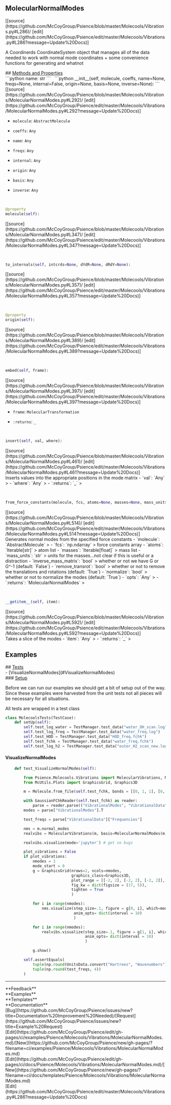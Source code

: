 ## <a id="Psience.Molecools.Vibrations.MolecularNormalModes">MolecularNormalModes</a> 

<div class="docs-source-link" markdown="1">
[[source](https://github.com/McCoyGroup/Psience/blob/master/Molecools/Vibrations.py#L286)/
[edit](https://github.com/McCoyGroup/Psience/edit/master/Molecools/Vibrations.py#L286?message=Update%20Docs)]
</div>

A Coordinerds CoordinateSystem object that manages all of the data needed to
work with normal mode coordinates + some convenience functions for generating and whatnot







<div class="collapsible-section">
 <div class="collapsible-section collapsible-section-header" markdown="1">
## <a class="collapse-link" data-toggle="collapse" href="#methods" markdown="1"> Methods and Properties</a> <a class="float-right" data-toggle="collapse" href="#methods"><i class="fa fa-chevron-down"></i></a>
 </div>
 <div class="collapsible-section collapsible-section-body collapse show" id="methods" markdown="1">
 ```python
name: str
```
<a id="Psience.Molecools.Vibrations.MolecularNormalModes.__init__" class="docs-object-method">&nbsp;</a> 
```python
__init__(self, molecule, coeffs, name=None, freqs=None, internal=False, origin=None, basis=None, inverse=None): 
```
<div class="docs-source-link" markdown="1">
[[source](https://github.com/McCoyGroup/Psience/blob/master/Molecools/Vibrations/MolecularNormalModes.py#L292)/
[edit](https://github.com/McCoyGroup/Psience/edit/master/Molecools/Vibrations/MolecularNormalModes.py#L292?message=Update%20Docs)]
</div>

  - `molecule`: `AbstractMolecule`
    > 
  - `coeffs`: `Any`
    > 
  - `name`: `Any`
    > 
  - `freqs`: `Any`
    > 
  - `internal`: `Any`
    > 
  - `origin`: `Any`
    > 
  - `basis`: `Any`
    > 
  - `inverse`: `Any`
    >


<a id="Psience.Molecools.Vibrations.MolecularNormalModes.molecule" class="docs-object-method">&nbsp;</a> 
```python
@property
molecule(self): 
```
<div class="docs-source-link" markdown="1">
[[source](https://github.com/McCoyGroup/Psience/blob/master/Molecools/Vibrations/MolecularNormalModes.py#L347)/
[edit](https://github.com/McCoyGroup/Psience/edit/master/Molecools/Vibrations/MolecularNormalModes.py#L347?message=Update%20Docs)]
</div>


<a id="Psience.Molecools.Vibrations.MolecularNormalModes.to_internals" class="docs-object-method">&nbsp;</a> 
```python
to_internals(self, intcrds=None, dYdR=None, dRdY=None): 
```
<div class="docs-source-link" markdown="1">
[[source](https://github.com/McCoyGroup/Psience/blob/master/Molecools/Vibrations/MolecularNormalModes.py#L357)/
[edit](https://github.com/McCoyGroup/Psience/edit/master/Molecools/Vibrations/MolecularNormalModes.py#L357?message=Update%20Docs)]
</div>


<a id="Psience.Molecools.Vibrations.MolecularNormalModes.origin" class="docs-object-method">&nbsp;</a> 
```python
@property
origin(self): 
```
<div class="docs-source-link" markdown="1">
[[source](https://github.com/McCoyGroup/Psience/blob/master/Molecools/Vibrations/MolecularNormalModes.py#L389)/
[edit](https://github.com/McCoyGroup/Psience/edit/master/Molecools/Vibrations/MolecularNormalModes.py#L389?message=Update%20Docs)]
</div>


<a id="Psience.Molecools.Vibrations.MolecularNormalModes.embed" class="docs-object-method">&nbsp;</a> 
```python
embed(self, frame): 
```
<div class="docs-source-link" markdown="1">
[[source](https://github.com/McCoyGroup/Psience/blob/master/Molecools/Vibrations/MolecularNormalModes.py#L397)/
[edit](https://github.com/McCoyGroup/Psience/edit/master/Molecools/Vibrations/MolecularNormalModes.py#L397?message=Update%20Docs)]
</div>

  - `frame`: `MolecularTransformation`
    > 
  - `:returns`: `_`
    >


<a id="Psience.Molecools.Vibrations.MolecularNormalModes.insert" class="docs-object-method">&nbsp;</a> 
```python
insert(self, val, where): 
```
<div class="docs-source-link" markdown="1">
[[source](https://github.com/McCoyGroup/Psience/blob/master/Molecools/Vibrations/MolecularNormalModes.py#L461)/
[edit](https://github.com/McCoyGroup/Psience/edit/master/Molecools/Vibrations/MolecularNormalModes.py#L461?message=Update%20Docs)]
</div>
Inserts values into the appropriate positions in the mode matrix
  - `val`: `Any`
    > 
  - `where`: `Any`
    > 
  - `:returns`: `_`
    >


<a id="Psience.Molecools.Vibrations.MolecularNormalModes.from_force_constants" class="docs-object-method">&nbsp;</a> 
```python
from_force_constants(molecule, fcs, atoms=None, masses=None, mass_units='AtomicMassUnits', inverse_mass_matrix=False, remove_transrot=True, normalize=False, **opts): 
```
<div class="docs-source-link" markdown="1">
[[source](https://github.com/McCoyGroup/Psience/blob/master/Molecools/Vibrations/MolecularNormalModes.py#L514)/
[edit](https://github.com/McCoyGroup/Psience/edit/master/Molecools/Vibrations/MolecularNormalModes.py#L514?message=Update%20Docs)]
</div>
Generates normal modes from the specified force constants
  - `molecule`: `AbstractMolecule`
    > 
  - `fcs`: `np.ndarray`
    > force constants array
  - `atoms`: `Iterable[str]`
    > atom list
  - `masses`: `Iterable[float]`
    > mass list
  - `mass_units`: `str`
    > units for the masses...not clear if this is useful or a distraction
  - `inverse_mass_matrix`: `bool`
    > whether or not we have G or G^-1 (default: `False`)
  - `remove_transrot`: `bool`
    > whether or not to remove the translations and rotations (default: `True`)
  - `normalize`: `bool`
    > whether or not to normalize the modes (default: `True`)
  - `opts`: `Any`
    > 
  - `:returns`: `MolecularNormalModes`
    >


<a id="Psience.Molecools.Vibrations.MolecularNormalModes.__getitem__" class="docs-object-method">&nbsp;</a> 
```python
__getitem__(self, item): 
```
<div class="docs-source-link" markdown="1">
[[source](https://github.com/McCoyGroup/Psience/blob/master/Molecools/Vibrations/MolecularNormalModes.py#L592)/
[edit](https://github.com/McCoyGroup/Psience/edit/master/Molecools/Vibrations/MolecularNormalModes.py#L592?message=Update%20Docs)]
</div>
Takes a slice of the modes
  - `item`: `Any`
    > 
  - `:returns`: `_`
    >
 </div>
</div>




## Examples













<div class="collapsible-section">
 <div class="collapsible-section collapsible-section-header" markdown="1">
## <a class="collapse-link" data-toggle="collapse" href="#Tests-3159f7" markdown="1"> Tests</a> <a class="float-right" data-toggle="collapse" href="#Tests-3159f7"><i class="fa fa-chevron-down"></i></a>
 </div>
 <div class="collapsible-section collapsible-section-body collapse show" id="Tests-3159f7" markdown="1">
 - [VisualizeNormalModes](#VisualizeNormalModes)

<div class="collapsible-section">
 <div class="collapsible-section collapsible-section-header" markdown="1">
### <a class="collapse-link" data-toggle="collapse" href="#Setup-3d2705" markdown="1"> Setup</a> <a class="float-right" data-toggle="collapse" href="#Setup-3d2705"><i class="fa fa-chevron-down"></i></a>
 </div>
 <div class="collapsible-section collapsible-section-body collapse show" id="Setup-3d2705" markdown="1">
 
Before we can run our examples we should get a bit of setup out of the way.
Since these examples were harvested from the unit tests not all pieces
will be necessary for all situations.

All tests are wrapped in a test class
```python
class MolecoolsTests(TestCase):
    def setUp(self):
        self.test_log_water = TestManager.test_data("water_OH_scan.log")
        self.test_log_freq = TestManager.test_data("water_freq.log")
        self.test_HOD = TestManager.test_data("HOD_freq.fchk")
        self.test_fchk = TestManager.test_data("water_freq.fchk")
        self.test_log_h2 = TestManager.test_data("outer_H2_scan_new.log")
```

 </div>
</div>

#### <a name="VisualizeNormalModes">VisualizeNormalModes</a>
```python
    def test_VisualizeNormalModes(self):

        from Psience.Molecools.Vibrations import MolecularVibrations, MolecularNormalModes
        from McUtils.Plots import GraphicsGrid, Graphics3D

        m = Molecule.from_file(self.test_fchk, bonds = [[0, 1, 1], [0, 2, 1]])

        with GaussianFChkReader(self.test_fchk) as reader:
            parse = reader.parse(("VibrationalModes", "VibrationalData"))
        modes = parse["VibrationalModes"].T

        test_freqs = parse["VibrationalData"]["Frequencies"]

        nms = m.normal_modes
        realvibs = MolecularVibrations(m, basis=MolecularNormalModes(m, modes, freqs=test_freqs))

        realvibs.visualize(mode='jupyter') # get no bugs

        plot_vibrations = False
        if plot_vibrations:
            nmodes = 1
            mode_start = 0
            g = GraphicsGrid(nrows=2, ncols=nmodes,
                             graphics_class=Graphics3D,
                             plot_range = [[-2, 2], [-2, 2], [-2, 2]],
                             fig_kw = dict(figsize = (17, 5)),
                             tighten = True
                             )

            for i in range(nmodes):
                nms.visualize(step_size=.1, figure = g[0, i], which=mode_start + i,
                              anim_opts= dict(interval = 10)
                              )

            for i in range(nmodes):
                realvibs.visualize(step_size=.1, figure = g[1, i], which= mode_start+i,
                                   anim_opts= dict(interval = 10)
                                   )

            g.show()

        self.assertEquals(
            tuple(np.round(UnitsData.convert("Hartrees", "Wavenumbers")*nms.modes.freqs, 4)),
            tuple(np.round(test_freqs, 4))
        )
```

 </div>
</div>






---


<div markdown="1" class="text-secondary">
<div class="container">
  <div class="row">
   <div class="col" markdown="1">
**Feedback**   
</div>
   <div class="col" markdown="1">
**Examples**   
</div>
   <div class="col" markdown="1">
**Templates**   
</div>
   <div class="col" markdown="1">
**Documentation**   
</div>
   <div class="col" markdown="1">
   
</div>
   <div class="col" markdown="1">
   
</div>
   <div class="col" markdown="1">
   
</div>
</div>
  <div class="row">
   <div class="col" markdown="1">
[Bug](https://github.com/McCoyGroup/Psience/issues/new?title=Documentation%20Improvement%20Needed)/[Request](https://github.com/McCoyGroup/Psience/issues/new?title=Example%20Request)   
</div>
   <div class="col" markdown="1">
[Edit](https://github.com/McCoyGroup/Psience/edit/gh-pages/ci/examples/Psience/Molecools/Vibrations/MolecularNormalModes.md)/[New](https://github.com/McCoyGroup/Psience/new/gh-pages/?filename=ci/examples/Psience/Molecools/Vibrations/MolecularNormalModes.md)   
</div>
   <div class="col" markdown="1">
[Edit](https://github.com/McCoyGroup/Psience/edit/gh-pages/ci/docs/Psience/Molecools/Vibrations/MolecularNormalModes.md)/[New](https://github.com/McCoyGroup/Psience/new/gh-pages/?filename=ci/docs/templates/Psience/Molecools/Vibrations/MolecularNormalModes.md)   
</div>
   <div class="col" markdown="1">
[Edit](https://github.com/McCoyGroup/Psience/edit/master/Molecools/Vibrations.py#L286?message=Update%20Docs)   
</div>
   <div class="col" markdown="1">
   
</div>
   <div class="col" markdown="1">
   
</div>
   <div class="col" markdown="1">
   
</div>
</div>
</div>
</div>